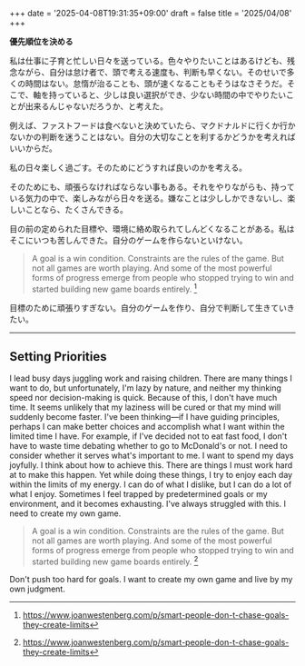 +++
date = '2025-04-08T19:31:35+09:00'
draft = false
title = '2025/04/08'
+++

**優先順位を決める**

私は仕事に子育と忙しい日々を送っている。色々やりたいことはあるけども、残念ながら、自分は怠け者で、頭で考える速度も、判断も早くない。そのせいで多くの時間はない。怠惰が治ることも、頭が速くなることもそうはなさそうだ。そこで、軸を持っていると、少しは良い選択ができ、少ない時間の中でやりたいことが出来るんじゃないだろうか、と考えた。

例えば、ファストフードは食べないと決めていたら、マクドナルドに行くか行かないかの判断を迷うことはない。自分の大切なことを利するかどうかを考えればいいからだ。

私の日々楽しく過ごす。そのためにどうすれば良いのかを考える。

そのためにも、頑張らなければならない事もある。それをやりながらも、持っている気力の中で、楽しみながら日々を送る。嫌なことは少ししかできないし、楽しいことなら、たくさんできる。

目の前の定められた目標や、環境に絡め取られてしんどくなることがある。私はそこにいつも苦しんできた。自分のゲームを作らないといけない。

> A goal is a win condition. Constraints are the rules of the game. But not all games are worth playing. And some of the most powerful forms of progress emerge from people who stopped trying to win and started building new game boards entirely.
[^1]

目標のために頑張りすぎない。自分のゲームを作り、自分で判断して生きていきたい。

---
## Setting Priorities

I lead busy days juggling work and raising children. There are many things I want to do, but unfortunately, I'm lazy by nature, and neither my thinking speed nor decision-making is quick. Because of this, I don't have much time. It seems unlikely that my laziness will be cured or that my mind will suddenly become faster. I've been thinking—if I have guiding principles, perhaps I can make better choices and accomplish what I want within the limited time I have.
For example, if I've decided not to eat fast food, I don't have to waste time debating whether to go to McDonald's or not. I need to consider whether it serves what's important to me.
I want to spend my days joyfully. I think about how to achieve this.
There are things I must work hard at to make this happen. Yet while doing these things, I try to enjoy each day within the limits of my energy. I can do of what I dislike, but I can do a lot of what I enjoy.
Sometimes I feel trapped by predetermined goals or my environment, and it becomes exhausting. I've always struggled with this. I need to create my own game.

> A goal is a win condition. Constraints are the rules of the game. But not all games are worth playing. And some of the most powerful forms of progress emerge from people who stopped trying to win and started building new game boards entirely.
[^1]

Don't push too hard for goals. I want to create my own game and live by my own judgment.

[^1]: https://www.joanwestenberg.com/p/smart-people-don-t-chase-goals-they-create-limits
